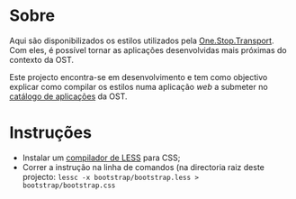 # Sobre

Aqui são disponibilizados os estilos utilizados pela [One.Stop.Transport](https://www.ost.pt). Com eles, é possível tornar as aplicações desenvolvidas mais próximas do contexto da OST.

Este projecto encontra-se em desenvolvimento e tem como objectivo explicar como compilar os estilos numa aplicação *web* a submeter no [catálogo de aplicações](https://www.ost.pt/store/web) da OST.


# Instruções

* Instalar um [compilador de LESS](http://lesscss.org/) para CSS;
* Correr a instrução na linha de comandos (na directoria raiz deste projecto:
	`lessc -x bootstrap/bootstrap.less > bootstrap/bootstrap.css`
